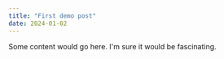 ```yaml
---
title: "First demo post"
date: 2024-01-02
---
```


Some content would go here. I'm sure it would be fascinating.
